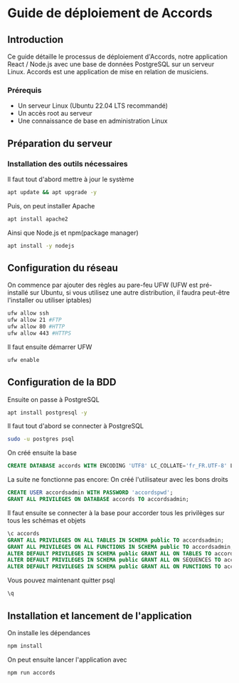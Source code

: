 # Guide de déploiement de Accords



## Introduction

Ce guide détaille le processus de déploiement d'Accords, notre application React / Node.js avec une base de données PostgreSQL sur un serveur Linux.
Accords est une application de mise en relation de musiciens.

### Prérequis

* Un serveur Linux (Ubuntu 22.04 LTS recommandé)
* Un accès root au serveur
* Une connaissance de base en administration Linux

## Préparation du serveur

### Installation des outils nécessaires

Il faut tout d'abord mettre à jour le système

```bash
apt update && apt upgrade -y
```

Puis, on peut installer Apache

```bash
apt install apache2
```

Ainsi que Node.js et npm(package manager)

```bash
apt install -y nodejs
```


## Configuration du réseau

On commence par ajouter des règles au pare-feu UFW (UFW est pré-installé sur Ubuntu, si vous utilisez une autre distribution, il faudra peut-être l'installer ou utiliser iptables)

```bash
ufw allow ssh
ufw allow 21 #FTP
ufw allow 80 #HTTP
ufw allow 443 #HTTPS
```

Il faut ensuite démarrer UFW

```bash
ufw enable
```

## Configuration de la BDD


Ensuite on passe à PostgreSQL

```bash
apt install postgresql -y
```

Il faut tout d'abord se connecter à PostgreSQL

```bash
sudo -u postgres psql
```

On créé ensuite la base

```sql
CREATE DATABASE accords WITH ENCODING 'UTF8' LC_COLLATE='fr_FR.UTF-8' LC_CTYPE='fr_FR.UTF-8' TEMPLATE=template0;
```

La suite ne fonctionne pas encore:
On créé l'utilisateur avec les bons droits

```sql
CREATE USER accordsadmin WITH PASSWORD 'accordspwd';
GRANT ALL PRIVILEGES ON DATABASE accords TO accordsadmin;
```

Il faut ensuite se connecter à la base pour accorder tous les privilèges sur tous les schémas et objets

```sql
\c accords
GRANT ALL PRIVILEGES ON ALL TABLES IN SCHEMA public TO accordsadmin;
GRANT ALL PRIVILEGES ON ALL FUNCTIONS IN SCHEMA public TO accordsadmin;
ALTER DEFAULT PRIVILEGES IN SCHEMA public GRANT ALL ON TABLES TO accordsadmin;
ALTER DEFAULT PRIVILEGES IN SCHEMA public GRANT ALL ON SEQUENCES TO accordsadmin;
ALTER DEFAULT PRIVILEGES IN SCHEMA public GRANT ALL ON FUNCTIONS TO accordsadmin;
```

Vous pouvez maintenant quitter psql

```sql
\q
```

## Installation et lancement de l'application

On installe les dépendances 

```bash
npm install
```

On peut ensuite lancer l'application avec

```bash
npm run accords
```